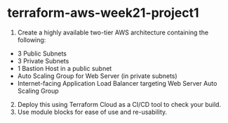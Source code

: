 # terraform-aws-week21-project1
1. Create a highly available two-tier AWS architecture containing the following:
  - 3 Public Subnets
  - 3 Private Subnets
  - 1 Bastion Host in a public subnet
  - Auto Scaling Group for Web Server (in private subnets)
  - Internet-facing Application Load Balancer targeting Web Server Auto Scaling Group
2. Deploy this using Terraform Cloud as a CI/CD tool to check your build.
3. Use module blocks for ease of use and re-usability.
